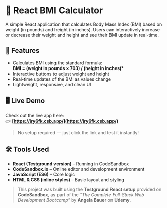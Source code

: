 # 🧮 React BMI Calculator

A simple React application that calculates Body Mass Index (BMI) based on weight (in pounds) and height (in inches). Users can interactively increase or decrease their weight and height and see their BMI update in real-time.

## 🚀 Features

- Calculates BMI using the standard formula:  
  **BMI = (weight in pounds × 703) / (height in inches)²**
- Interactive buttons to adjust weight and height
- Real-time updates of the BMI as values change
- Lightweight, responsive, and clean UI

## 🖥️ Live Demo

Check out the live app here:  
👉 **[https://jry6fk.csb.app/](https://jry6fk.csb.app/)**

> No setup required — just click the link and test it instantly!

## 🛠️ Tools Used

- **React (Testground version)** – Running in CodeSandbox
- **CodeSandbox.io** – Online editor and development environment
- **JavaScript (ES6)** – Core logic
- **HTML & CSS (inline styles)** – Basic layout and styling

> This project was built using the **Testground React setup** provided on **CodeSandbox**, as part of the _“The Complete Full-Stack Web Development Bootcamp”_ by **Angela Bauer** on **Udemy**.


